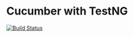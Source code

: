 # Cucumber with TestNG

[![Build Status](https://api.travis-ci.org/mflingelli/cucumber-testng.svg)](https://travis-ci.org/mflingelli/cucumber-testng)
